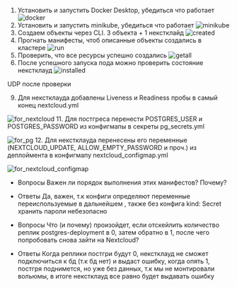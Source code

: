 1. Установить и запустить Docker Desktop, убедиться что работает
![docker](https://github.com/yuzik/itmo_devops/assets/60525058/871815f2-4b67-4eb4-8079-567df166a698)
3.  Установить и запустить  minikube, убедиться что работает
![minikube](https://github.com/yuzik/itmo_devops/assets/60525058/8969e42f-1cf9-4b81-a03d-87c95513851c)
5. Создаем объекты через CLI. 3 объекта + 1 некстклайд
![created](https://github.com/yuzik/itmo_devops/assets/60525058/087188fe-33ee-4e49-b6d9-ac253446eee8)
6. Прогнать манифесты, чтоб описанные объекты создались в кластере
![run](https://github.com/yuzik/itmo_devops/assets/60525058/05a36254-d737-45ee-9e4c-99a5ae60d1ee)
7. Проверить, что все ресурсы успешно создались
![getall](https://github.com/yuzik/itmo_devops/assets/60525058/b8c16a4c-a3c8-4789-85ab-4b7dafdb1aab)
8. После успешного запуска пода можно проверить состояние некстклауд
![installed](https://github.com/yuzik/itmo_devops/assets/60525058/e52ae205-03d1-4cfa-bc80-1424fd65011d)

UDP после проверки 

9. Для некстклауда добавлены Liveness и Readiness пробы в самый конец nextcloud.yml
   
![for_nextcloud](https://github.com/yuzik/itmo_devops/assets/60525058/ee5619a2-b0bf-44d7-aeb1-c459490f81c4)
11. Для постгреса перенести POSTGRES_USER и POSTGRES_PASSWORD из конфигмапы в секреты pg_secrets.yml

![for_pg](https://github.com/yuzik/itmo_devops/assets/60525058/a0576248-00ca-4af8-aa7e-b2d159b7a468)
12. Для некстклауда перенесены его переменные (NEXTCLOUD_UPDATE, ALLOW_EMPTY_PASSWORD и проч.) из деплоймента в конфигмапу nextcloud_configmap.yml

![for_nextcloud_configmap](https://github.com/yuzik/itmo_devops/assets/60525058/c2723017-1dfd-403e-a603-53664a39ee41)
* Вопросы
Важен ли порядок выполнения этих манифестов? Почему?

* Ответы 
Да, важен, т.к конфиги определяют переменные переиспользуемые в дальнейшем , также без конфига kind: Secret хранить пароли небезопасно 

* Вопросы
Что (и почему) произойдет, если отскейлить количество реплик postgres-deployment в 0, затем обратно в 1, после чего попробовать снова зайти на Nextcloud?

* Ответы 
Когда реплики постгри будут 0, некстклауд не сможет подключиться к бд (т.к бд нет) и выдаст ошибку, когда опять 1, постгря поднимется, но уже без данных, т.к мы не монтировали вольюмы, в итоге некстклауд все равно будет выдавать ошибку  

